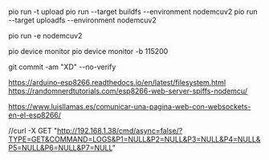 pio run -t upload
pio run --target buildfs --environment nodemcuv2 
pio run --target uploadfs --environment nodemcuv2

pio run -e nodemcuv2

pio device monitor
pio device monitor -b 115200

git commit -am "XD" --no-verify


https://arduino-esp8266.readthedocs.io/en/latest/filesystem.html
https://randomnerdtutorials.com/esp8266-web-server-spiffs-nodemcu/

https://www.luisllamas.es/comunicar-una-pagina-web-con-websockets-en-el-esp8266/


//curl -X GET "http://192.168.1.38/cmd/async=false/?TYPE=GET&COMMAND=LOGS&P1=NULL&P2=NULL&P3=NULL&P4=NULL&P5=NULL&P6=NULL&P7=NULL"
